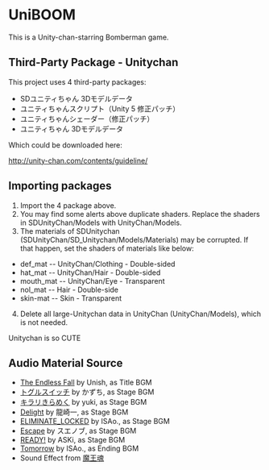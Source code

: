 # UniBOOM
This is a Unity-chan-starring Bomberman game.

## Third-Party Package - Unitychan
This project uses 4 third-party packages:
* SDユニティちゃん 3Dモデルデータ
* ユニティちゃんスクリプト（Unity 5 修正パッチ）
* ユニティちゃんシェーダー（修正パッチ）
* ユニティちゃん 3Dモデルデータ

Which could be downloaded here:

http://unity-chan.com/contents/guideline/

## Importing packages
1. Import the 4 package above.
2. You may find some alerts above duplicate shaders. Replace the shaders in SDUnityChan/Models with UnityChan/Models.
3. The materials of SDUnitychan (SDUnityChan/SD_Unitychan/Models/Materials) may be corrupted. If that happen, set the shaders of materials like below:
* def_mat -- UnityChan/Clothing - Double-sided
* hat_mat -- UnityChan/Hair - Double-sided
* mouth_mat -- UnityChan/Eye - Transparent
* nol_mat -- Hair - Double-side
* skin-mat -- Skin - Transparent
4. Delete all large-Unitychan data in UnityChan (UnityChan/Models), which is not needed.
 
Unitychan is so CUTE

## Audio Material Source
* [The Endless Fall](http://dova-s.jp/bgm/play3013.html) by Unish, as Title BGM
* [トグルスイッチ](http://dova-s.jp/bgm/play3135.html) by かずち, as Stage BGM
* [キラリきらめく](http://dova-s.jp/bgm/play2807.html) by yuki, as Stage BGM
* [Delight](http://dova-s.jp/bgm/play3079.html) by 龍崎一, as Stage BGM
* [ELIMINATE_LOCKED](http://dova-s.jp/bgm/play2838.html) by ISAo., as Stage BGM
* [Escape](http://dova-s.jp/bgm/play2597.html) by スエノブ, as Stage BGM
* [READY!](http://dova-s.jp/bgm/play2906.html) by ASKi, as Stage BGM
* [Tomorrow](http://dova-s.jp/bgm/play1869.html) by ISAo., as Ending BGM
* Sound Effect from [魔王魂](http://maoudamashii.jokersounds.com/)